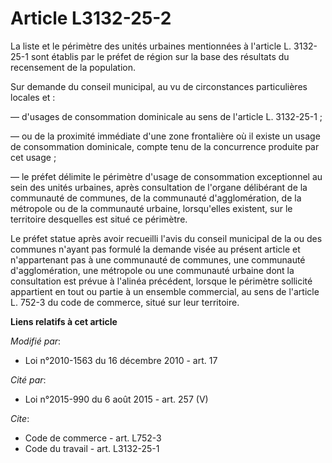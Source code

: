 # Article L3132-25-2

La liste et le périmètre des unités urbaines mentionnées à l'article L. 3132-25-1 sont établis par le préfet de région sur la
base des résultats du recensement de la population.

Sur demande du conseil municipal, au vu de circonstances particulières locales et :

― d'usages de consommation dominicale au sens de l'article L. 3132-25-1 ;

― ou de la proximité immédiate d'une zone frontalière où il existe un usage de consommation dominicale, compte tenu de la
concurrence produite par cet usage ;

― le préfet délimite le périmètre d'usage de consommation exceptionnel au sein des unités urbaines, après consultation de
l'organe délibérant de la communauté de communes, de la communauté d'agglomération, de la métropole ou de la communauté
urbaine, lorsqu'elles existent, sur le territoire desquelles est situé ce périmètre.

Le préfet statue après avoir recueilli l'avis du conseil municipal de la ou des communes n'ayant pas formulé la demande visée
au présent article et n'appartenant pas à une communauté de communes, une communauté d'agglomération, une métropole  ou une
communauté urbaine dont la consultation est prévue à l'alinéa précédent, lorsque le périmètre sollicité appartient en tout ou
partie à un ensemble commercial, au sens de l'article L. 752-3 du code de commerce, situé sur leur territoire.

**Liens relatifs à cet article**

_Modifié par_:

  - Loi n°2010-1563 du 16 décembre 2010 - art. 17

_Cité par_:

  - Loi n°2015-990 du 6 août 2015 - art. 257 (V)

_Cite_:

  - Code de commerce - art. L752-3
  - Code du travail - art. L3132-25-1
